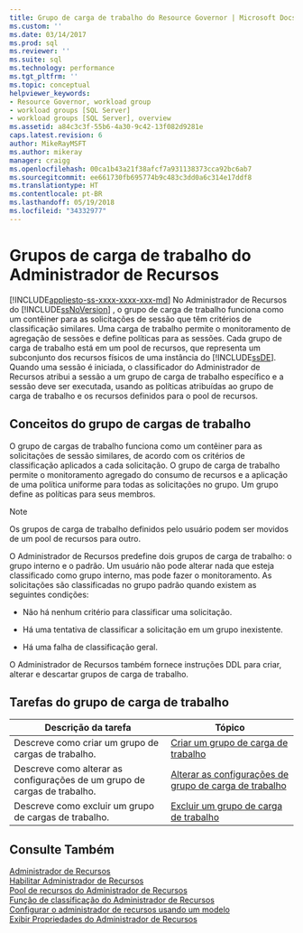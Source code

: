 ```yaml
---
title: Grupo de carga de trabalho do Resource Governor | Microsoft Docs
ms.custom: ''
ms.date: 03/14/2017
ms.prod: sql
ms.reviewer: ''
ms.suite: sql
ms.technology: performance
ms.tgt_pltfrm: ''
ms.topic: conceptual
helpviewer_keywords:
- Resource Governor, workload group
- workload groups [SQL Server]
- workload groups [SQL Server], overview
ms.assetid: a84c3c3f-55b6-4a30-9c42-13f082d9281e
caps.latest.revision: 6
author: MikeRayMSFT
ms.author: mikeray
manager: craigg
ms.openlocfilehash: 00ca1b43a21f38afcf7a931138373cca92bc6ab7
ms.sourcegitcommit: ee661730fb695774b9c483c3dd0a6c314e17ddf8
ms.translationtype: HT
ms.contentlocale: pt-BR
ms.lasthandoff: 05/19/2018
ms.locfileid: "34332977"
---
```

# <a name="resource-governor-workload-group"></a>Grupos de carga de trabalho do Administrador de Recursos
[!INCLUDE[appliesto-ss-xxxx-xxxx-xxx-md](../../includes/appliesto-ss-xxxx-xxxx-xxx-md.md)]
  No Administrador de Recursos do [!INCLUDE[ssNoVersion](../../includes/ssnoversion-md.md)] , o grupo de carga de trabalho funciona como um contêiner para as solicitações de sessão que têm critérios de classificação similares. Uma carga de trabalho permite o monitoramento de agregação de sessões e define políticas para as sessões. Cada grupo de carga de trabalho está em um pool de recursos, que representa um subconjunto dos recursos físicos de uma instância do [!INCLUDE[ssDE](../../includes/ssde-md.md)]. Quando uma sessão é iniciada, o classificador do Administrador de Recursos atribui a sessão a um grupo de carga de trabalho específico e a sessão deve ser executada, usando as políticas atribuídas ao grupo de carga de trabalho e os recursos definidos para o pool de recursos.  
  
## <a name="workload-group-concepts"></a>Conceitos do grupo de cargas de trabalho  
 O grupo de cargas de trabalho funciona como um contêiner para as solicitações de sessão similares, de acordo com os critérios de classificação aplicados a cada solicitação. O grupo de carga de trabalho permite o monitoramento agregado do consumo de recursos e a aplicação de uma política uniforme para todas as solicitações no grupo. Um grupo define as políticas para seus membros.  
  
> [!NOTE]  
>  Os grupos de carga de trabalho definidos pelo usuário podem ser movidos de um pool de recursos para outro.  
  
 O Administrador de Recursos predefine dois grupos de carga de trabalho: o grupo interno e o padrão. Um usuário não pode alterar nada que esteja classificado como grupo interno, mas pode fazer o monitoramento. As solicitações são classificadas no grupo padrão quando existem as seguintes condições:  
  
-   Não há nenhum critério para classificar uma solicitação.  
  
-   Há uma tentativa de classificar a solicitação em um grupo inexistente.  
  
-   Há uma falha de classificação geral.  
  
 O Administrador de Recursos também fornece instruções DDL para criar, alterar e descartar grupos de carga de trabalho.  
  
## <a name="workload-group-tasks"></a>Tarefas do grupo de carga de trabalho  
  
|Descrição da tarefa|Tópico|  
|----------------------|-----------|  
|Descreve como criar um grupo de cargas de trabalho.|[Criar um grupo de carga de trabalho](../../relational-databases/resource-governor/create-a-workload-group.md)|  
|Descreve como alterar as configurações de um grupo de cargas de trabalho.|[Alterar as configurações de grupo de carga de trabalho](../../relational-databases/resource-governor/change-workload-group-settings.md)|  
|Descreve como excluir um grupo de cargas de trabalho.|[Excluir um grupo de carga de trabalho](../../relational-databases/resource-governor/delete-a-workload-group.md)|  
  
## <a name="see-also"></a>Consulte Também  
 [Administrador de Recursos](../../relational-databases/resource-governor/resource-governor.md)   
 [Habilitar Administrador de Recursos](../../relational-databases/resource-governor/enable-resource-governor.md)   
 [Pool de recursos do Administrador de Recursos](../../relational-databases/resource-governor/resource-governor-resource-pool.md)   
 [Função de classificação do Administrador de Recursos](../../relational-databases/resource-governor/resource-governor-classifier-function.md)   
 [Configurar o administrador de recursos usando um modelo](../../relational-databases/resource-governor/configure-resource-governor-using-a-template.md)   
 [Exibir Propriedades do Administrador de Recursos](../../relational-databases/resource-governor/view-resource-governor-properties.md)  
  
  
